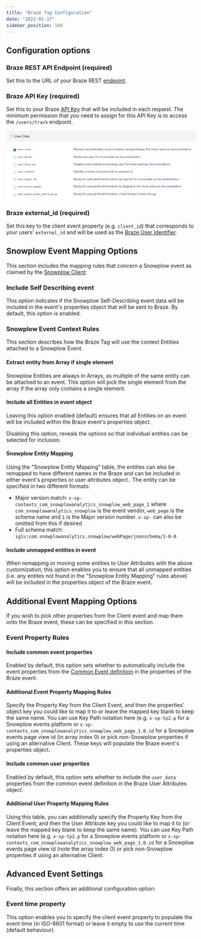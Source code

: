 ```yaml
---
title: "Braze Tag Configuration"
date: "2022-01-17"
sidebar_position: 100
---
```


## Configuration options

### Braze REST API Endpoint (required)

Set this to the URL of your Braze REST [endpoint](https://www.braze.com/docs/api/basics/#endpoints).

### Braze API Key (required)

Set this to your Braze [API Key](https://www.braze.com/docs/api/basics/#app-group-rest-api-keys) that will be included in each request. The minimum permission that you need to assign for this API Key is to access the `/users/track` endpoint.

![](images/key_permission.png)

### Braze external\_id (required)

Set this key to the client event property (e.g. `client_id`) that corresponds to your users' `external_id` and will be used as the [Braze User Identifier](https://www.braze.com/docs/api/basics/#external-user-id-explanation).

## Snowplow Event Mapping Options

This section includes the mapping rules that concern a Snowplow event as claimed by the [Snowplow Client](/docs/forwarding-events-to-destinations/forwarding-events/google-tag-manager-server-side/snowplow-client-for-gtm-ss/):

### Include Self Describing event

This option indicates if the Snowplow Self-Describing event data will be included in the event's properties object that will be sent to Braze. By default, this option is enabled.

### Snowplow Event Context Rules

This section describes how the Braze Tag will use the context Entities attached to a Snowplow Event.

#### Extract entity from Array if single element

Snowplow Entities are always in Arrays, as multiple of the same entity can be attached to an event. This option will pick the single element from the array if the array only contains a single element.

#### Include all Entities in event object

Leaving this option enabled (default) ensures that all Entities on an event will be included within the Braze event's properties object.

Disabling this option, reveals the options so that individual entities can be selected for inclusion.

#### Snowplow Entity Mapping

Using the "Snowplow Entity Mapping" table, the entities can also be remapped to have different names in the Braze and can be included in either event's properties or user attributes object.. The entity can be specified in two different formats:

- Major version match: `x-sp-contexts_com_snowplowanalytics_snowplow_web_page_1` where `com_snowplowanalytics_snowplow` is the event vendor, `web_page` is the schema name and `1` is the Major version number. `x-sp-` can also be omitted from this if desired
- Full schema match: `iglu:com.snowplowanalytics.snowplow/webPage/jsonschema/1-0-0`

#### Include unmapped entities in event

When remapping or moving some entities to User Attributes with the above customization, this option enables you to ensure that all unmapped entities (i.e. any entites not found in the "Snowplow Entity Mapping" rules above) will be included in the properties object of the Braze event.

## Additional Event Mapping Options

If you wish to pick other properties from the Client event and map them onto the Braze event, these can be specified in this section.

### Event Property Rules

#### Include common event properties

Enabled by default, this option sets whether to automatically include the event properties from the [Common Event definition](https://developers.google.com/tag-platform/tag-manager/server-side/common-event-data) in the properties of the Braze event.

#### Additional Event Property Mapping Rules

Specify the Property Key from the Client Event, and then the properties' object key you could like to map it to or leave the mapped key blank to keep the same name. You can use Key Path notation here (e.g. `x-sp-tp2.p` for a Snowplow events platform or `x-sp-contexts_com_snowplowanalytics_snowplow_web_page_1.0.id` for a Snowplow events page view id (in array index 0) or pick non-Snowplow properties if using an alternative Client. These keys will populate the Braze event's properties object.

#### Include common user properties

Enabled by default, this option sets whether to include the `user_data` properties from the common event definition in the Braze User Attributes object.

#### Additional User Property Mapping Rules

Using this table, you can additionally specify the Property Key from the Client Event, and then the User Attribute key you could like to map it to (or leave the mapped key blank to keep the same name). You can use Key Path notation here (e.g. `x-sp-tp2.p` for a Snowplow events platform or `x-sp-contexts_com_snowplowanalytics_snowplow_web_page_1.0.id` for a Snowplow events page view id (note the array index 0) or pick non-Snowplow properties if using an alternative Client.

## Advanced Event Settings

Finally, this section offers an additional configuration option:

### Event time property

This option enables you to specify the client event property to populate the event time (in ISO-8601 format) or leave it empty to use the current time (default behaviour).
